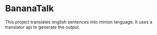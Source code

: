 # BananaTalk
This project translates english sentences into minion language.
It uses a translator api to generate the output.
